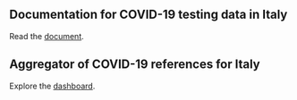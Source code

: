 ## Documentation for COVID-19 testing data in Italy

Read the [document](https://pitmonticone.github.io/covid-italy/owid-testing-italy.html).

## Aggregator of COVID-19 references for Italy

Explore the [dashboard](https://pitmonticone.github.io/covid-italy/dashboard.html).

